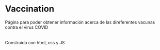 # Vaccination
Página para poder obtener información acerca de las direferentes vacunas contra el virus COVID<br/>
<br/>
<br/>Construida con html, css y JS<br/>
